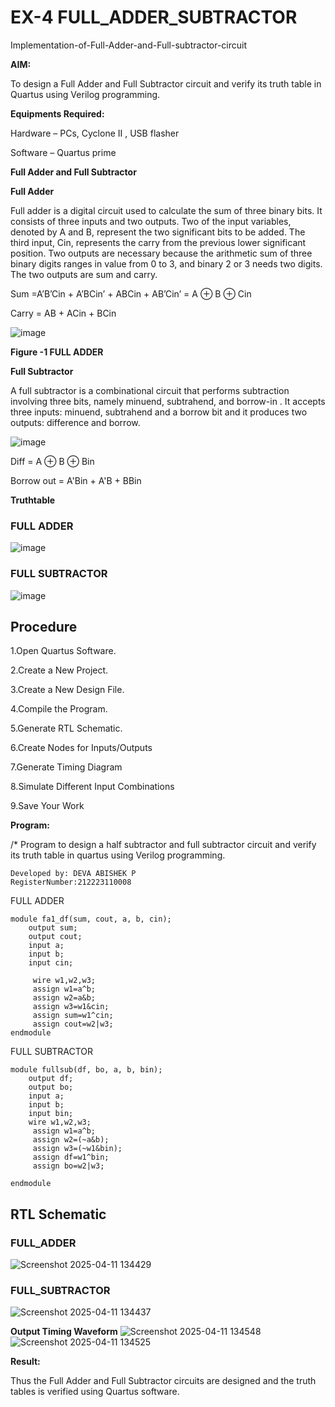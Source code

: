 # EX-4 FULL_ADDER_SUBTRACTOR

Implementation-of-Full-Adder-and-Full-subtractor-circuit

**AIM:**

To design a Full Adder and Full Subtractor circuit and verify its truth table in Quartus using Verilog programming.

**Equipments Required:**

Hardware – PCs, Cyclone II , USB flasher

Software – Quartus prime

**Full Adder and Full Subtractor**

**Full Adder**

Full adder is a digital circuit used to calculate the sum of three binary bits. It consists of three inputs and two outputs. Two of the input variables, denoted by A and B, represent the two significant bits to be added. The third input, Cin, represents the carry from the previous lower significant position. Two outputs are necessary because the arithmetic sum of three binary digits ranges in value from 0 to 3, and binary 2 or 3 needs two digits. The two outputs are sum and carry.

Sum =A’B’Cin + A’BCin’ + ABCin + AB’Cin’ = A ⊕ B ⊕ Cin 

Carry = AB + ACin + BCin

![image](https://github.com/naavaneetha/FULL_ADDER_SUBTRACTOR/assets/154305477/0f30ba51-5ffb-4198-845f-18e054f675e7)

**Figure -1 FULL ADDER**

**Full Subtractor**

A full subtractor is a combinational circuit that performs subtraction involving three bits, namely minuend, subtrahend, and borrow-in . It accepts three inputs: minuend, subtrahend and a borrow bit and it produces two outputs: difference and borrow.

![image](https://github.com/naavaneetha/FULL_ADDER_SUBTRACTOR/assets/154305477/02b24f51-ab51-4304-9ad6-7b81ffc1ead5)

Diff = A ⊕ B ⊕ Bin 

Borrow out = A'Bin + A'B + BBin

**Truthtable**
### FULL ADDER
![image](https://github.com/user-attachments/assets/5e3486b4-8d0e-438e-9bea-93cba27e24b9)

### FULL SUBTRACTOR
![image](https://github.com/user-attachments/assets/bf0954ef-e8db-414a-a9f9-92530d5779e0)

## Procedure

1.Open Quartus Software.

2.Create a New Project.

3.Create a New Design File.

4.Compile the Program.

5.Generate RTL Schematic.

6.Create Nodes for Inputs/Outputs

7.Generate Timing Diagram

8.Simulate Different Input Combinations

9.Save Your Work


**Program:**

/* Program to design a half subtractor and full subtractor circuit and verify its truth table in quartus using Verilog programming.
```
Developed by: DEVA ABISHEK P
RegisterNumber:212223110008
```
FULL ADDER
```
module fa1_df(sum, cout, a, b, cin);
    output sum;
    output cout;
    input a;
    input b;
    input cin;

	 wire w1,w2,w3;
	 assign w1=a^b;
	 assign w2=a&b;
	 assign w3=w1&cin;
	 assign sum=w1^cin;
	 assign cout=w2|w3;
endmodule
```
FULL SUBTRACTOR
```
module fullsub(df, bo, a, b, bin);
    output df;
    output bo;
    input a;
    input b;
    input bin;
	wire w1,w2,w3;
	 assign w1=a^b;
	 assign w2=(~a&b);
	 assign w3=(~w1&bin);
	 assign df=w1^bin;
	 assign bo=w2|w3;

endmodule
```

## RTL Schematic
### FULL_ADDER
![Screenshot 2025-04-11 134429](https://github.com/user-attachments/assets/3ff00ed4-4602-4177-b2c6-db3621b9ab11)
### FULL_SUBTRACTOR
![Screenshot 2025-04-11 134437](https://github.com/user-attachments/assets/ae4c59b3-5c17-40d9-87ee-339947e1058d)


**Output Timing Waveform**
![Screenshot 2025-04-11 134548](https://github.com/user-attachments/assets/926bb21d-3637-4db3-a43a-80e95e790756)
![Screenshot 2025-04-11 134525](https://github.com/user-attachments/assets/96e41934-f130-4b46-85d0-3841be976fff)

**Result:**

Thus the Full Adder and Full Subtractor circuits are designed and the truth tables is verified using Quartus software.




